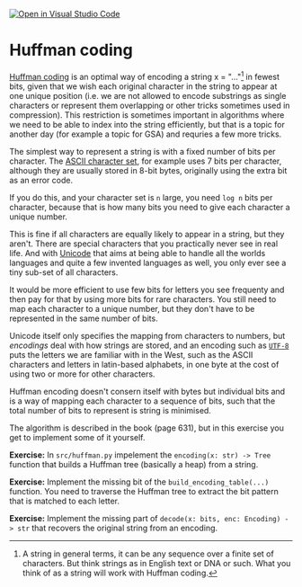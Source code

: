 [![Open in Visual Studio Code](https://classroom.github.com/assets/open-in-vscode-c66648af7eb3fe8bc4f294546bfd86ef473780cde1dea487d3c4ff354943c9ae.svg)](https://classroom.github.com/online_ide?assignment_repo_id=9570868&assignment_repo_type=AssignmentRepo)
# Huffman coding

[Huffman coding](https://en.wikipedia.org/wiki/Huffman_coding)
is an optimal way of encoding a string x = "..."[^1] in 
fewest bits, given that we wish each original character in the string
to appear at one unique position (i.e. we are not allowed to encode
substrings as single characters or represent them overlapping or other
tricks sometimes used in compression). This restriction is sometimes
important in algorithms where we need to be able to index into the
string efficiently, but that is a topic for another day (for example
a topic for GSA) and requries a few more tricks.

The simplest way to represent a string is with a fixed number of bits per
character. The [ASCII character set](https://en.wikipedia.org/wiki/ASCII),
for example uses 7 bits per character, although they are usually stored
in 8-bit bytes, originally using the extra bit as an error code.

If you do this, and your character set is `n` large, you need `log n` bits
per character, because that is how many bits you need to give each character
a unique number.

This is fine if all characters are equally likely to appear in a string,
but they aren't. There are special characters that you practically never see in
real life. And with [Unicode](https://en.wikipedia.org/wiki/Unicode) that
aims at being able to handle all the worlds languages and quite a few invented
languages as well, you only ever see a tiny sub-set of all characters.

It would be more efficient to use few bits for letters you see frequenty and
then pay for that by using more bits for rare characters. You still need to map
each character to a unique number, but they don't have to be represented in
the same number of bits.

Unicode itself only specifies the mapping from characters to numbers, but *encodings*
deal with how strings are stored, and an encoding such as
[`UTF-8`](https://en.wikipedia.org/wiki/UTF-8) puts the letters we are familiar
with in the West, such as the ASCII characters and letters in latin-based alphabets,
in one byte at the cost of using two or more for other characters.

Huffman encoding doesn't consern itself with bytes but individual bits and is a way
of mapping each character to a sequence of bits, such that the total number of bits
to represent is string is minimised.

The algorithm is described in the book (page 631), but in this exercise you get to
implement some of it yourself.

**Exercise:** In `src/huffman.py` impelement the `encoding(x: str) -> Tree` function
that builds a Huffman tree (basically a heap) from a string. 

**Exercise:** Implement the missing bit of the `build_encoding_table(...)` function. You
need to traverse the Huffman tree to extract the bit pattern that is matched to each letter.

**Exercise:** Implement the missing part of `decode(x: bits, enc: Encoding) -> str` that
recovers the original string from an encoding.





[^1]: A string in general terms, it can be any sequence over a finite set
of characters. But think strings as in English text or DNA or such. What you
think of as a string will work with Huffman coding.
